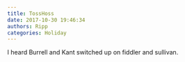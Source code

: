 ```yaml
---
title: TossHoss
date: 2017-10-30 19:46:34
authors: Ripp
categories: Holiday
---
```


 I heard Burrell and Kant switched up on fiddler and sullivan.